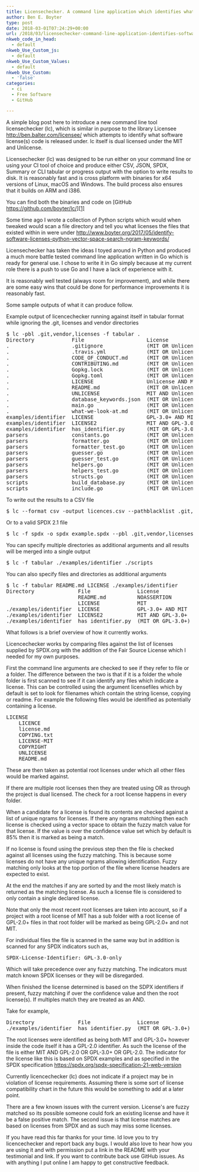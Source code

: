 ```yaml
---
title: Licensechecker. A command line application which identifies what software license things are under
author: Ben E. Boyter
type: post
date: 2018-03-01T07:24:29+00:00
url: /2018/03/licensechecker-command-line-application-identifies-software-license/
nkweb_code_in_head:
  - default
nkweb_Use_Custom_js:
  - default
nkweb_Use_Custom_Values:
  - default
nkweb_Use_Custom:
  - 'false'
categories:
  - ci
  - Free Software
  - GitHub

---
```

A simple blog post here to introduce a new command line tool licensechecker (lc), which is similar in purpose to the library Licensee <http://ben.balter.com/licensee/> which attempts to identify what software license(s) code is released under. lc itself is dual licensed under the MIT and Unlicense.

Licensechecker (lc) was designed to be run either on your command line or using your CI tool of choice and produce either CSV, JSON, SPDX, Summary or CLI tabular or progress output with the option to write results to disk. It is reasonably fast and is cross platform with binaries for x64 versions of Linux, macOS and Windows. The build process also ensures that it builds on ARM and i386.

You can find both the binaries and code on [GitHub https://github.com/boyter/lc/][1]

Some time ago I wrote a collection of Python scripts which would when tweaked would scan a file directory and tell you what licenses the files that existed within in were under <http://www.boyter.org/2017/05/identify-software-licenses-python-vector-space-search-ngram-keywords/>

Licensechecker has taken the ideas I toyed around in Python and produced a much more battle tested command line application written in Go which is ready for general use. I chose to write it in Go simply because at my current role there is a push to use Go and I have a lack of experience with it.

It is reasonably well tested (always room for improvement), and while there are some easy wins that could be done for performance improvements it is reasonably fast.

Some sample outputs of what it can produce follow.

Example output of licencechecker running against itself in tabular format while ignoring the .git, licenses and vendor directories

<pre>$ lc -pbl .git,vendor,licenses -f tabular .
Directory            File                    License                            Confidence  Size
.                    .gitignore              (MIT OR Unlicense)                 100.00%     275B
.                    .travis.yml             (MIT OR Unlicense)                 100.00%     188B
.                    CODE_OF_CONDUCT.md      (MIT OR Unlicense)                 100.00%     3.1K
.                    CONTRIBUTING.md         (MIT OR Unlicense)                 100.00%     1.2K
.                    Gopkg.lock              (MIT OR Unlicense)                 100.00%     1.4K
.                    Gopkg.toml              (MIT OR Unlicense)                 100.00%     972B
.                    LICENSE                 Unlicense AND MIT                  94.83%      1.1K
.                    README.md               (MIT OR Unlicense)                 100.00%     7.5K
.                    UNLICENSE               MIT AND Unlicense                  95.16%      1.2K
.                    database_keywords.json  (MIT OR Unlicense)                 100.00%     3.6M
.                    main.go                 (MIT OR Unlicense)                 100.00%     3.4K
.                    what-we-look-at.md      (MIT OR Unlicense)                 100.00%     3.2K
examples/identifier  LICENSE                 GPL-3.0+ AND MIT                   95.40%      1K
examples/identifier  LICENSE2                MIT AND GPL-3.0+                   99.65%      35K
examples/identifier  has_identifier.py       (MIT OR GPL-3.0+) AND GPL-2.0      100.00%     409B
parsers              constants.go            (MIT OR Unlicense)                 100.00%     4.8M
parsers              formatter.go            (MIT OR Unlicense)                 100.00%     7.8K
parsers              formatter_test.go       (MIT OR Unlicense)                 100.00%     944B
parsers              guesser.go              (MIT OR Unlicense)                 100.00%     9.8K
parsers              guesser_test.go         (MIT OR Unlicense)                 100.00%     3.4K
parsers              helpers.go              (MIT OR Unlicense) AND Apache-2.0  100.00%     2.4K
parsers              helpers_test.go         (MIT OR Unlicense)                 100.00%     1.5K
parsers              structs.go              (MIT OR Unlicense)                 100.00%     679B
scripts              build_database.py       (MIT OR Unlicense)                 100.00%     4.6K
scripts              include.go              (MIT OR Unlicense)                 100.00%     951B
</pre>

To write out the results to a CSV file

<pre>$ lc --format csv -output licences.csv --pathblacklist .git,licenses,vendor .</pre>

Or to a valid SPDX 2.1 file

<pre>$ lc -f spdx -o spdx_example.spdx --pbl .git,vendor,licenses -dn licensechecker -pn licensechecker .</pre>

You can specify multiple directories as additional arguments and all results will be merged into a single output

<pre>$ lc -f tabular ./examples/identifier ./scripts</pre>

You can also specify files and directories as additional arguments

<pre>$ lc -f tabular README.md LICENSE ./examples/identifier
Directory              File               License                        Confidence  Size
                       README.md          NOASSERTION                    100.00%     7.5K
                       LICENSE            MIT                            94.83%      1.1K
./examples/identifier  LICENSE            GPL-3.0+ AND MIT               95.40%      1K
./examples/identifier  LICENSE2           MIT AND GPL-3.0+               99.65%      35K
./examples/identifier  has_identifier.py  (MIT OR GPL-3.0+) AND GPL-2.0  100.00%     428B
</pre>

What follows is a brief overview of how it currently works.

Licencechecker works by comparing files against the list of licenses supplied by SPDX.org with the addition of the Fair Source License which I needed for my own purposes.

First the command line arguments are checked to see if they refer to file or a folder. The difference between the two is that if it is a folder the whole folder is first scanned to see if it can identify any files which indicate a license. This can be controlled using the argument licensefiles which by default is set to look for filenames which contain the string license, copying or readme. For example the following files would be identified as potentially containing a license.

<pre>LICENSE
    LICENCE
    license.md
    COPYING.txt
    LICENSE-MIT
    COPYRIGHT
    UNLICENSE
    README.md
</pre>

These are then taken as potential root licenses under which all other files would be marked against.

If there are multiple root licenses then they are treated using OR as through the project is dual licensed. The check for a root license happens in every folder.

When a candidate for a license is found its contents are checked against a list of unique ngrams for licenses. If there any ngrams matching then each license is checked using a vector space to obtain the fuzzy match value for that license. If the value is over the confidence value set which by default is 85% then it is marked as being a match.

If no license is found using the previous step then the file is checked against all licenses using the fuzzy matching. This is because some licenses do not have any unique ngrams allowing identification. Fuzzy matching only looks at the top portion of the file where license headers are expected to exist.

At the end the matches if any are sorted by and the most likely match is returned as the matching license. As such a license file is considered to only contain a single declared license.

Note that only the most recent root licenses are taken into account, so if a project with a root license of MIT has a sub folder with a root license of GPL-2.0+ files in that root folder will be marked as being GPL-2.0+ and not MIT.

For individual files the file is scanned in the same way but in addition is scanned for any SPDX indicators such as,

<pre>SPDX-License-Identifier: GPL-3.0-only
</pre>

Which will take precedence over any fuzzy matching. The indicators must match known SPDX licenses or they will be disregarded.

When finished the license determined is based on the SDPX identifiers if present, fuzzy matching if over the confidence value and then the root license(s). If multiples match they are treated as an AND.

Take for example,

<pre>Directory              File               License                        Confidence  Size
./examples/identifier  has_identifier.py  (MIT OR GPL-3.0+) AND GPL-2.0  100.00%     428B
</pre>

The root licenses were identified as being both MIT and GPL-3.0+ however inside the code itself it has a GPL-2.0 identifier. As such the license of the file is either MIT AND GPL-2.0 OR GPL-3.0+ OR GPL-2.0. The indicator for the license like this is based on SPDX examples and as specified in the SPDX specification https://spdx.org/spdx-specification-21-web-version

Currently licencechecker (lc) does not indicate if a project may be in violation of license requirements. Assuming there is some sort of license compatibility chart in the future this would be something to add at a later point.

There are a few known issues with the current version. License's are fuzzy matched so its possible someone could fork an existing license and have it be a false positive match. The second issue is that license matches are based on licenses from SPDX and as such may miss some licenses.

If you have read this far thanks for your time. Id love you to try licencechecker and report back any bugs. I would also love to hear how you are using it and with permission put a link in the README with your testimonial and link. If you want to contribute back use GitHub issues. As with anything I put online I am happy to get constructive feedback.

 [1]: https://github.com/boyter/lc/